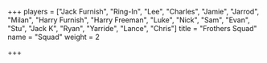 +++
players = ["Jack Furnish", "Ring-In", "Lee", "Charles", "Jamie", "Jarrod", "Milan", "Harry Furnish", "Harry Freeman", "Luke", "Nick", "Sam", "Evan", "Stu", "Jack K", "Ryan", "Yarride", "Lance", "Chris"]
title = "Frothers Squad"
name = "Squad"
weight = 2

+++
